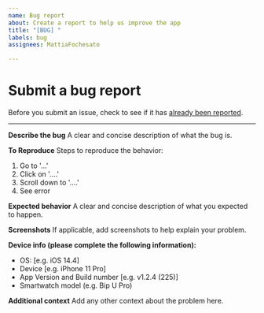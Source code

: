 ```yaml
---
name: Bug report
about: Create a report to help us improve the app
title: "[BUG] "
labels: bug
assignees: MattiaFochesato

---
```


# Submit a bug report

Before you submit an issue, check to see if it has [already been reported](https://github.com/MattiaFochesato/AmazTools/issues).

---

**Describe the bug**
A clear and concise description of what the bug is.

**To Reproduce**
Steps to reproduce the behavior:
1. Go to '...'
2. Click on '....'
3. Scroll down to '....'
4. See error

**Expected behavior**
A clear and concise description of what you expected to happen.

**Screenshots**
If applicable, add screenshots to help explain your problem.

**Device info (please complete the following information):**
 - OS: [e.g. iOS 14.4]
 - Device [e.g. iPhone 11 Pro]
 - App Version and Build number [e.g. v1.2.4 (225)]
 - Smartwatch model (e.g. Bip U Pro)

**Additional context**
Add any other context about the problem here.
